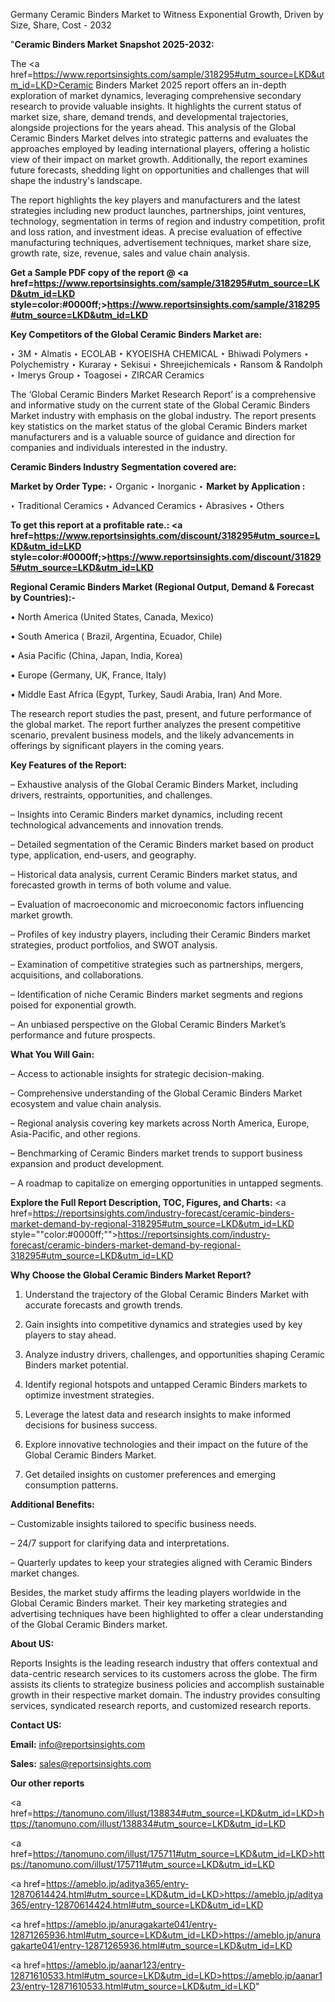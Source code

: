 Germany Ceramic Binders Market to Witness Exponential Growth, Driven by Size, Share, Cost - 2032

"<strong>Ceramic Binders Market Snapshot 2025-2032:</strong>

The <a href=https://www.reportsinsights.com/sample/318295#utm_source=LKD&utm_id=LKD>Ceramic Binders Market</a> 2025 report offers an in-depth exploration of market dynamics, leveraging comprehensive secondary research to provide valuable insights. It highlights the current status of market size, share, demand trends, and developmental trajectories, alongside projections for the years ahead. This analysis of the Global Ceramic Binders Market delves into strategic patterns and evaluates the approaches employed by leading international players, offering a holistic view of their impact on market growth. Additionally, the report examines future forecasts, shedding light on opportunities and challenges that will shape the industry's landscape.

The report highlights the key players and manufacturers and the latest strategies including new product launches, partnerships, joint ventures, technology, segmentation in terms of region and industry competition, profit and loss ration, and investment ideas. A precise evaluation of effective manufacturing techniques, advertisement techniques, market share size, growth rate, size, revenue, sales and value chain analysis.

<strong>Get a Sample PDF copy of the report @ <a href=https://www.reportsinsights.com/sample/318295#utm_source=LKD&utm_id=LKD style=color:#0000ff;>https://www.reportsinsights.com/sample/318295#utm_source=LKD&utm_id=LKD</a></strong>

<strong>Key Competitors of the Global Ceramic Binders Market are:</strong>

‣ 3M
‣ Almatis
‣ ECOLAB
‣ KYOEISHA CHEMICAL
‣ Bhiwadi Polymers
‣ Polychemistry
‣ Kuraray
‣ Sekisui
‣ Shreejichemicals
‣ Ransom & Randolph
‣ Imerys Group
‣ Toagosei
‣ ZIRCAR Ceramics

The ‘Global Ceramic Binders Market Research Report’ is a comprehensive and informative study on the current state of the Global Ceramic Binders Market industry with emphasis on the global industry. The report presents key statistics on the market status of the global Ceramic Binders market manufacturers and is a valuable source of guidance and direction for companies and individuals interested in the industry.

<strong>Ceramic Binders Industry Segmentation covered are:</strong>

<strong>Market by Order Type: </strong>
‣ Organic
‣ Inorganic
‣ 
<strong>Market by Application :</strong>

‣ Traditional Ceramics
‣ Advanced Ceramics
‣ Abrasives
‣ Others

<strong>To get this report at a profitable rate.: <a href=https://www.reportsinsights.com/discount/318295#utm_source=LKD&utm_id=LKD style=color:#0000ff;>https://www.reportsinsights.com/discount/318295#utm_source=LKD&utm_id=LKD</a></strong>

<strong>Regional Ceramic Binders Market (Regional Output, Demand &amp; Forecast by Countries):-</strong>

• North America (United States, Canada, Mexico)

• South America ( Brazil, Argentina, Ecuador, Chile)

• Asia Pacific (China, Japan, India, Korea)

• Europe (Germany, UK, France, Italy)

• Middle East Africa (Egypt, Turkey, Saudi Arabia, Iran) And More.

The research report studies the past, present, and future performance of the global market. The report further analyzes the present competitive scenario, prevalent business models, and the likely advancements in offerings by significant players in the coming years.

<strong>Key Features of the Report:</strong>

– Exhaustive analysis of the Global Ceramic Binders Market, including drivers, restraints, opportunities, and challenges.

– Insights into Ceramic Binders market dynamics, including recent technological advancements and innovation trends.

– Detailed segmentation of the Ceramic Binders market based on product type, application, end-users, and geography.

– Historical data analysis, current Ceramic Binders market status, and forecasted growth in terms of both volume and value.

– Evaluation of macroeconomic and microeconomic factors influencing market growth.

– Profiles of key industry players, including their Ceramic Binders market strategies, product portfolios, and SWOT analysis.

– Examination of competitive strategies such as partnerships, mergers, acquisitions, and collaborations.

– Identification of niche Ceramic Binders market segments and regions poised for exponential growth.

– An unbiased perspective on the Global Ceramic Binders Market’s performance and future prospects.

<strong>What You Will Gain:</strong>

– Access to actionable insights for strategic decision-making.

– Comprehensive understanding of the Global Ceramic Binders Market ecosystem and value chain analysis.

– Regional analysis covering key markets across North America, Europe, Asia-Pacific, and other regions.

– Benchmarking of Ceramic Binders market trends to support business expansion and product development.

– A roadmap to capitalize on emerging opportunities in untapped segments.

<strong>Explore the Full Report Description, TOC, Figures, and Charts:</strong>
<a href=https://reportsinsights.com/industry-forecast/ceramic-binders-market-demand-by-regional-318295#utm_source=LKD&utm_id=LKD style=""color:#0000ff;"">https://reportsinsights.com/industry-forecast/ceramic-binders-market-demand-by-regional-318295#utm_source=LKD&utm_id=LKD</a>

<strong>Why Choose the Global Ceramic Binders Market Report?</strong>

1. Understand the trajectory of the Global Ceramic Binders Market with accurate forecasts and growth trends.

2. Gain insights into competitive dynamics and strategies used by key players to stay ahead.

3. Analyze industry drivers, challenges, and opportunities shaping Ceramic Binders market potential.

4. Identify regional hotspots and untapped Ceramic Binders markets to optimize investment strategies.

5. Leverage the latest data and research insights to make informed decisions for business success.

6. Explore innovative technologies and their impact on the future of the Global Ceramic Binders Market.

7. Get detailed insights on customer preferences and emerging consumption patterns.

<strong>Additional Benefits:</strong>

– Customizable insights tailored to specific business needs.

– 24/7 support for clarifying data and interpretations.

– Quarterly updates to keep your strategies aligned with Ceramic Binders market changes.

Besides, the market study affirms the leading players worldwide in the Global Ceramic Binders market. Their key marketing strategies and advertising techniques have been highlighted to offer a clear understanding of the Global Ceramic Binders market.

<strong><strong>About US</strong>:</strong>

Reports Insights is the leading research industry that offers contextual and data-centric research services to its customers across the globe. The firm assists its clients to strategize business policies and accomplish sustainable growth in their respective market domain. The industry provides consulting services, syndicated research reports, and customized research reports.

<strong>Contact US:</strong>

<p class=><b>Email:</b> <a href=mailto:info@reportsinsights.com>info@reportsinsights.com</a></p>
<p class=><b>Sales:</b> <a href=mailto:sales@reportsinsights.com>sales@reportsinsights.com</a></p>

<strong>Our other reports</strong>

<a href=https://tanomuno.com/illust/138834#utm_source=LKD&utm_id=LKD>https://tanomuno.com/illust/138834#utm_source=LKD&utm_id=LKD</a>

<a href=https://tanomuno.com/illust/175711#utm_source=LKD&utm_id=LKD>https://tanomuno.com/illust/175711#utm_source=LKD&utm_id=LKD</a>

<a href=https://ameblo.jp/aditya365/entry-12870614424.html#utm_source=LKD&utm_id=LKD>https://ameblo.jp/aditya365/entry-12870614424.html#utm_source=LKD&utm_id=LKD</a>

<a href=https://ameblo.jp/anuragakarte041/entry-12871265936.html#utm_source=LKD&utm_id=LKD>https://ameblo.jp/anuragakarte041/entry-12871265936.html#utm_source=LKD&utm_id=LKD</a>

<a href=https://ameblo.jp/aanar123/entry-12871610533.html#utm_source=LKD&utm_id=LKD>https://ameblo.jp/aanar123/entry-12871610533.html#utm_source=LKD&utm_id=LKD</a>"
